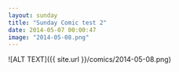 ```yaml
---
layout: sunday
title: "Sunday Comic test 2"
date: 2014-05-07 00:00:47
image: "2014-05-08.png"
---
```

![ALT TEXT]({{ site.url }}/comics/2014-05-08.png)
<style>html {background-image: url({{ site.url }}/comics/2014-05-08.png);}</style>
